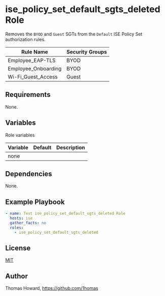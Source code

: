 # ise_policy_set_default_sgts_deleted Role

Removes the `BYOD` and `Guest` SGTs from the `Default` ISE Policy Set authorization rules.

| Rule Name           | Security Groups |
| ------------------- | --------------- |
| Employee_EAP-TLS    | BYOD |
| Employee_Onboarding | BYOD |
| Wi-Fi_Guest_Access  | Guest |

## Requirements

None.

## Variables

Role variables

| Variable | Default | Description |
| -------- | ------- | ----------- |
| none     |         |             |

## Dependencies

None.

## Example Playbook

```yaml
- name: Test ise_policy_set_default_sgts_deleted Role 
  hosts: ise
  gather_facts: no
  roles:
    - ise_policy_set_default_sgts_deleted
```

## License

[MIT](https://mit-license.org/)

## Author

Thomas Howard, <https://github.com/1homas>
